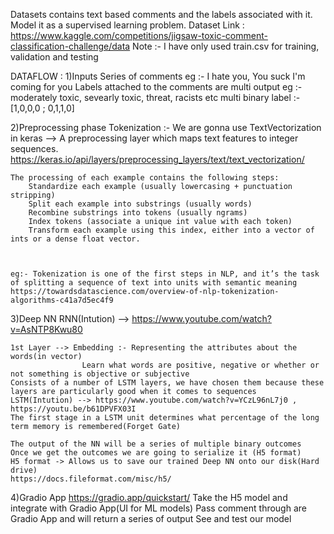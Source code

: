 Datasets contains text based comments and the labels associated with it.
Model it as a supervised learning problem.
Dataset Link : https://www.kaggle.com/competitions/jigsaw-toxic-comment-classification-challenge/data
Note :- I have only used train.csv for training, validation and testing

DATAFLOW :
1)Inputs
    Series of comments
    eg :- I hate you, You suck I'm coming for you
    Labels attached to the comments are multi output
    eg :- moderately toxic, sevearly toxic, threat, racists etc
    multi binary label :- [1,0,0,0 ; 0,1,1,0]

2)Preprocessing phase
    Tokenization :- We are gonna use TextVectorization in keras --> A preprocessing layer which maps text features to integer sequences.
    https://keras.io/api/layers/preprocessing_layers/text/text_vectorization/

    The processing of each example contains the following steps:
        Standardize each example (usually lowercasing + punctuation stripping)
        Split each example into substrings (usually words)
        Recombine substrings into tokens (usually ngrams)
        Index tokens (associate a unique int value with each token)
        Transform each example using this index, either into a vector of ints or a dense float vector.

    

    eg:- Tokenization is one of the first steps in NLP, and it’s the task of splitting a sequence of text into units with semantic meaning
    https://towardsdatascience.com/overview-of-nlp-tokenization-algorithms-c41a7d5ec4f9
 

    

3)Deep NN
    RNN(Intution) --> https://www.youtube.com/watch?v=AsNTP8Kwu80

    1st Layer --> Embedding :- Representing the attributes about the words(in vector)
                    Learn what words are positive, negative or whether or not something is objective or subjective
    Consists of a number of LSTM layers, we have chosen them because these layers are particularly good when it comes to sequences
    LSTM(Intution) --> https://www.youtube.com/watch?v=YCzL96nL7j0 , https://youtu.be/b61DPVFX03I
    The first stage in a LSTM unit determines what percentage of the long term memory is remembered(Forget Gate)
    
    The output of the NN will be a series of multiple binary outcomes
    Once we get the outcomes we are going to serialize it (H5 format)
    H5 format -> Allows us to save our trained Deep NN onto our disk(Hard drive)
    https://docs.fileformat.com/misc/h5/

4)Gradio App https://gradio.app/quickstart/
    Take the H5 model and integrate with Gradio App(UI for ML models)
    Pass comment through are Gradio App and will return a series of output
    See and test our model
